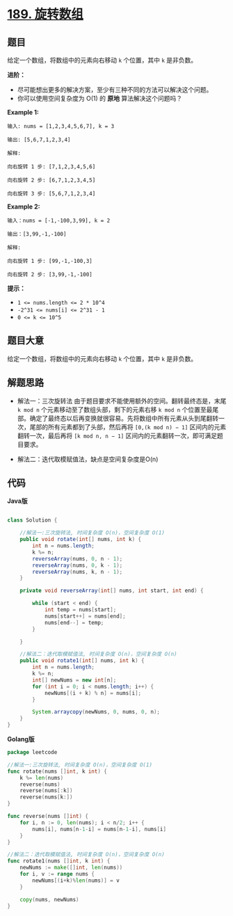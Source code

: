 # [189. 旋转数组](https://leetcode-cn.com/problems/rotate-array/)

## 题目

给定一个数组，将数组中的元素向右移动 `k` 个位置，其中 `k` 是非负数。

**进阶：**

- 尽可能想出更多的解决方案，至少有三种不同的方法可以解决这个问题。
- 你可以使用空间复杂度为 O(1) 的 **原地** 算法解决这个问题吗？

**Example 1:**

```
输入: nums = [1,2,3,4,5,6,7], k = 3

输出: [5,6,7,1,2,3,4]

解释:

向右旋转 1 步: [7,1,2,3,4,5,6]

向右旋转 2 步: [6,7,1,2,3,4,5]

向右旋转 3 步: [5,6,7,1,2,3,4]
```

**Example 2:**

```
输入：nums = [-1,-100,3,99], k = 2

输出：[3,99,-1,-100]

解释: 

向右旋转 1 步: [99,-1,-100,3]

向右旋转 2 步: [3,99,-1,-100]
```

**提示：**

- `1 <= nums.length <= 2 * 10^4`
- `-2^31 <= nums[i] <= 2^31 - 1`
- `0 <= k <= 10^5`

## 题目大意

给定一个数组，将数组中的元素向右移动 `k` 个位置，其中 `k` 是非负数。

## 解题思路

- 解法一：三次旋转法
由于题目要求不能使用额外的空间。翻转最终态是，末尾 `k mod n` 个元素移动至了数组头部，剩下的元素右移 `k mod n` 个位置至最尾部。确定了最终态以后再变换就很容易。先将数组中所有元素从头到尾翻转一次，尾部的所有元素都到了头部，然后再将 `[0,(k mod n) − 1]` 区间内的元素翻转一次，最后再将 `[k mod n, n − 1]` 区间内的元素翻转一次，即可满足题目要求。

- 解法二：迭代取模赋值法，缺点是空间复杂度是O(n)

## 代码


**Java版**

```java

class Solution {

    //解法一:三次旋转法, 时间复杂度 O(n)，空间复杂度 O(1)
    public void rotate(int[] nums, int k) {
        int n = nums.length;
        k %= n;
        reverseArray(nums, 0, n - 1);
        reverseArray(nums, 0, k - 1);
        reverseArray(nums, k, n - 1);
    }

    private void reverseArray(int[] nums, int start, int end) {

        while (start < end) {
            int temp = nums[start];
            nums[start++] = nums[end];
            nums[end--] = temp;
        }

    }

    //解法二：迭代取模赋值法, 时间复杂度 O(n)，空间复杂度 O(n)
    public void rotate1(int[] nums, int k) {
        int n = nums.length;
        k %= n;
        int[] newNums = new int[n];
        for (int i = 0; i < nums.length; i++) {
            newNums[(i + k) % n] = nums[i];
        }

        System.arraycopy(newNums, 0, nums, 0, n);
    }    
}

```


**Golang版**

```go
package leetcode

//解法一:三次旋转法, 时间复杂度 O(n)，空间复杂度 O(1)
func rotate(nums []int, k int) {
	k %= len(nums)
	reverse(nums)
	reverse(nums[:k])
	reverse(nums[k:])
}

func reverse(nums []int) {
	for i, n := 0, len(nums); i < n/2; i++ {
		nums[i], nums[n-1-i] = nums[n-1-i], nums[i]
	}
}

//解法二：迭代取模赋值法, 时间复杂度 O(n)，空间复杂度 O(n)
func rotate1(nums []int, k int) {
	newNums := make([]int, len(nums))
	for i, v := range nums {
		newNums[(i+k)%len(nums)] = v
	}

	copy(nums, newNums)
}
```